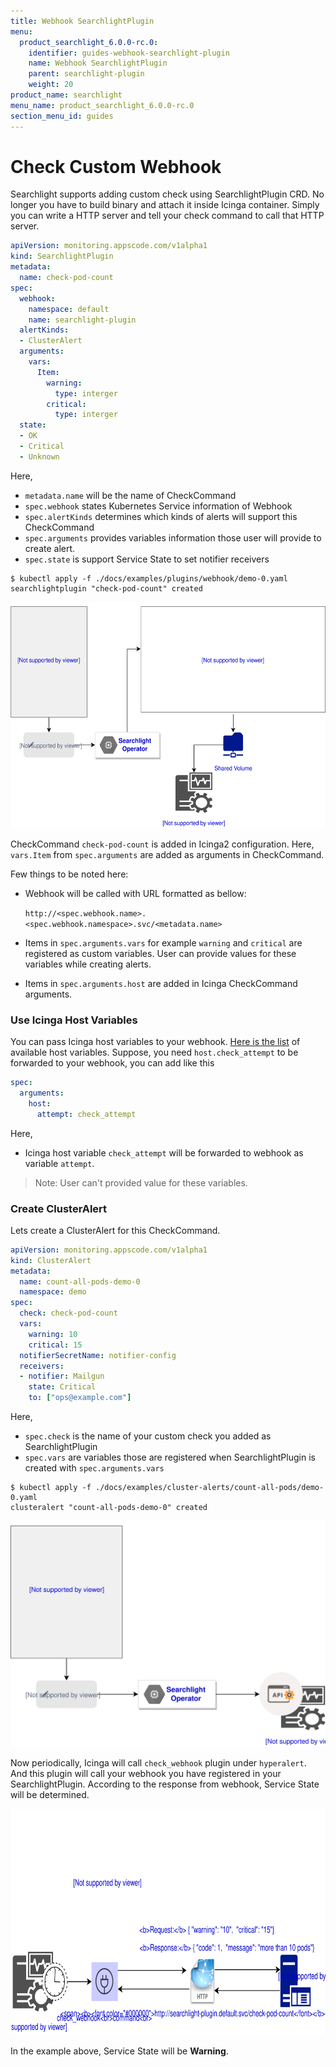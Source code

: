```yaml
---
title: Webhook SearchlightPlugin
menu:
  product_searchlight_6.0.0-rc.0:
    identifier: guides-webhook-searchlight-plugin
    name: Webhook SearchlightPlugin
    parent: searchlight-plugin
    weight: 20
product_name: searchlight
menu_name: product_searchlight_6.0.0-rc.0
section_menu_id: guides
---
```



# Check Custom Webhook

Searchlight supports adding custom check using SearchlightPlugin CRD. No longer you have to build binary and attach it inside Icinga container.
Simply you can write a HTTP server and tell your check command to call that HTTP server.

```yaml
apiVersion: monitoring.appscode.com/v1alpha1
kind: SearchlightPlugin
metadata:
  name: check-pod-count
spec:
  webhook:
    namespace: default
    name: searchlight-plugin
  alertKinds:
  - ClusterAlert
  arguments:
    vars:
      Item:
        warning:
          type: interger
        critical:
          type: interger
  state:
  - OK
  - Critical
  - Unknown
```

Here,

- `metadata.name` will be the name of CheckCommand
- `spec.webhook` states Kubernetes Service information of Webhook
- `spec.alertKinds` determines which kinds of alerts will support this CheckCommand
- `spec.arguments` provides variables information those user will provide to create alert.
- `spec.state` is support Service State to set notifier receivers

```console
$ kubectl apply -f ./docs/examples/plugins/webhook/demo-0.yaml 
searchlightplugin "check-pod-count" created
```

<p align="center">
  <img alt="lifecycle"  src="/docs/images/plugin/add-plugin.svg" width="581" height="362">
</p>

CheckCommand `check-pod-count` is added in Icinga2 configuration. Here, `vars.Item` from `spec.arguments` are added as arguments in CheckCommand.

Few things to be noted here:

- Webhook will be called with URL formatted as bellow:
  
  `http://<spec.webhook.name>.<spec.webhook.namespace>.svc/<metadata.name>`
- Items in `spec.arguments.vars` for example `warning` and `critical` are registered as custom variables. User can provide values for these variables while creating alerts.
- Items in `spec.arguments.host` are added in Icinga CheckCommand arguments.

### Use Icinga Host Variables

You can pass Icinga host variables to your webhook. [Here is the list](https://www.icinga.com/docs/icinga2/latest/doc/03-monitoring-basics/#host-runtime-macros) of available host variables.
Suppose, you need `host.check_attempt` to be forwarded to your webhook, you can add like this

```yaml
spec:
  arguments:
    host:
      attempt: check_attempt
```

Here,

- Icinga host variable `check_attempt` will be forwarded to webhook as variable `attempt`.

> Note: User can't provided value for these variables.


### Create ClusterAlert

Lets create a ClusterAlert for this CheckCommand.

```yaml
apiVersion: monitoring.appscode.com/v1alpha1
kind: ClusterAlert
metadata:
  name: count-all-pods-demo-0
  namespace: demo
spec:
  check: check-pod-count
  vars:
    warning: 10
    critical: 15
  notifierSecretName: notifier-config
  receivers:
  - notifier: Mailgun
    state: Critical
    to: ["ops@example.com"]
```

Here,

- `spec.check` is the name of your custom check you added as SearchlightPlugin
- `spec.vars` are variables those are registered when SearchlightPlugin is created with `spec.arguments.vars`

```console
$ kubectl apply -f ./docs/examples/cluster-alerts/count-all-pods/demo-0.yaml
clusteralert "count-all-pods-demo-0" created
```

<p align="center">
  <img alt="lifecycle"  src="/docs/images/plugin/add-alert.svg" width="581" height="362">
</p>

Now periodically, Icinga will call `check_webhook` plugin under `hyperalert`.
And this plugin will call your webhook you have registered in your SearchlightPlugin. According to the response from webhook, Service State will be determined.

<p align="center">
  <img alt="lifecycle"  src="/docs/images/plugin/call-webhook.svg" width="581" height="362">
</p>

In the example above, Service State will be **Warning**.
